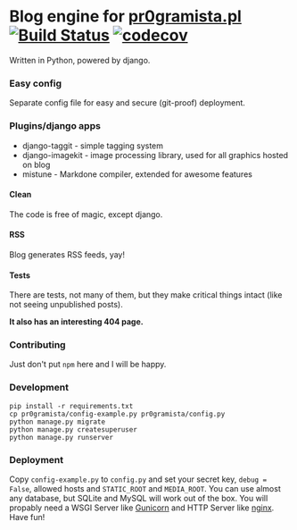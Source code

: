 # Blog engine for [pr0gramista.pl](https://pr0gramista.pl) [![Build Status](https://travis-ci.org/pr0gramista/pr0gramista.svg?branch=master)](https://travis-ci.org/pr0gramista/pr0gramista) [![codecov](https://codecov.io/gh/pr0gramista/pr0gramista/branch/master/graph/badge.svg)](https://codecov.io/gh/pr0gramista/pr0gramista)

Written in Python, powered by django.

### Easy config

Separate config file for easy and secure (git-proof) deployment.

### Plugins/django apps

- django-taggit - simple tagging system
- django-imagekit - image processing library, used for all graphics hosted on blog
- mistune - Markdone compiler, extended for awesome features

#### Clean

The code is free of magic, except django.

#### RSS

Blog generates RSS feeds, yay!

#### Tests

There are tests, not many of them, but they make critical things intact (like not seeing unpublished posts).

**It also has an interesting 404 page.**

### Contributing

Just don't put `npm` here and I will be happy.

### Development

```
pip install -r requirements.txt
cp pr0gramista/config-example.py pr0gramista/config.py
python manage.py migrate
python manage.py createsuperuser
python manage.py runserver
```

### Deployment

Copy `config-example.py` to `config.py` and set your secret key, `debug = False`, allowed hosts and `STATIC_ROOT` and `MEDIA_ROOT`. You can use almost any database, but SQLite and MySQL will work out of the box. You will propably need a WSGI Server like [Gunicorn](http://gunicorn.org/) and HTTP Server like [nginx](https://nginx.org/). Have fun!
